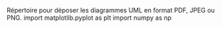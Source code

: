 Répertoire pour déposer les diagrammes UML en format PDF, JPEG ou PNG.
import matplotlib.pyplot as plt
import numpy as np